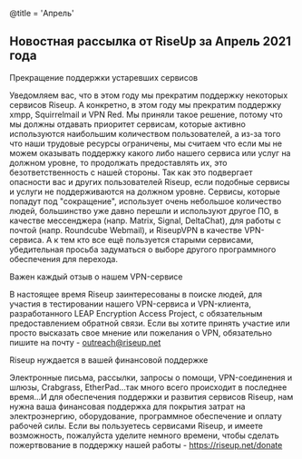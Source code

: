 @title = 'Апрель'


Новостная рассылка от RiseUp за Апрель 2021 года
------------------------------------------------

Прекращение поддержки устаревших сервисов

Уведомляем вас, что в этом году мы прекратим поддержку некоторых сервисов Riseup. А конкретно, в этом году мы прекратим поддержку xmpp, Squirrelmail и VPN Red. Мы приняли такое решение, потому что мы должны отдавать приоритет сервисам, которые активно используются наибольшим количеством пользователей, а из-за того что наши трудовые ресурсы ограничены, мы считаем что если мы не можем оказывать поддержку какого либо нашего сервиса или услуг на должном уровне, то продолжать предоставлять их, это безответственность с нашей стороны. Так как это подвергает опасности вас и других пользователей Riseup, если подобные сервисы и услуги не поддерживаются на должном уровне. Сервисы, которые попадут под "сокращение", использует очень небольшое количество людей, большинство уже давно перешли и используют другое ПО, в качестве мессенджера (напр. Matrix, Signal, DeltaChat), для работы с почтой (напр. Roundcube Webmail), и RiseupVPN в качестве VPN-сервиса. А к тем кто все ещё пользуется старыми сервисами, убедительная просьба задуматься о выборе другого программного обеспечения для перехода.

Важен каждый отзыв о нашем VPN-сервисе

В настоящее время Riseup заинтересованы в поиске людей, для участия в тестировании нашего VPN-сервиса и VPN-клиента, разработанного LEAP Encryption Access Project, с обязательным предоставлением обратной связи. Если вы хотите принять участие или просто высказать свое мнение или пожелания о VPN, обязательно пишите на почту - outreach@riseup.net

Riseup нуждается в вашей финансовой поддержке

Электронные письма, рассылки, запросы о помощи, VPN-соединения и шлюзы, Сrabgrass, EtherPad…так много всего происходит в последнее время...И для обеспечения поддержки и развития сервисов Riseup, нам нужна ваша финансовая поддержка для покрытия затрат на электроэнергию, оборудование, программное обеспечение и оплату рабочей силы. Если вы пользуетесь сервисами Riseup, и имеете возможность, пожалуйста уделите немного времени, чтобы сделать пожертвование в поддержку нашей работы - https://riseup.net/donate